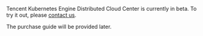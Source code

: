 

Tencent Kubernetes Engine Distributed Cloud Center is currently in beta. To try it out, please [contact us](https://intl.cloud.tencent.com/document/product/1144/45552).

The purchase guide will be provided later.
